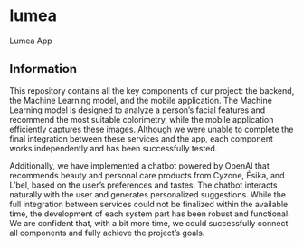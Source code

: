 # lumea

Lumea App

## Information

This repository contains all the key components of our project: the backend, the Machine Learning model, and the mobile application. The Machine Learning model is designed to analyze a person’s facial features and recommend the most suitable colorimetry, while the mobile application efficiently captures these images. Although we were unable to complete the final integration between these services and the app, each component works independently and has been successfully tested.

Additionally, we have implemented a chatbot powered by OpenAI that recommends beauty and personal care products from Cyzone, Ésika, and L’bel, based on the user’s preferences and tastes. The chatbot interacts naturally with the user and generates personalized suggestions. While the full integration between services could not be finalized within the available time, the development of each system part has been robust and functional. We are confident that, with a bit more time, we could successfully connect all components and fully achieve the project’s goals.
